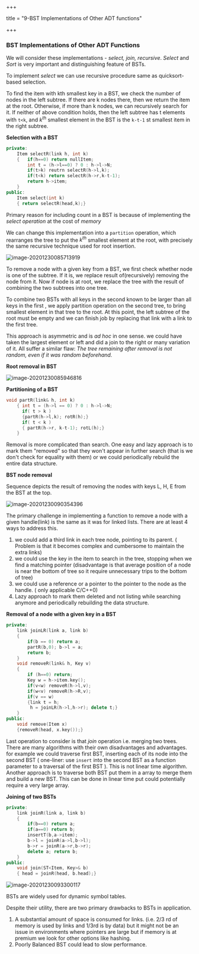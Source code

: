 +++

title = "9-BST Implementations of Other ADT functions"

+++

### BST Implementations of Other ADT Functions

We will consider these implementations - *select, join, recursive*. *Select* and *Sort* is very important and distinguishing feature of BSTs.

To implement *select* we can use recursive procedure same as quicksort-based selection.

To find the item with kth smallest key in a BST, we check the number of nodes in the left subtree. If there are k nodes there, then we return the item at the root. Otherwise, if more than k nodes, we can recursively search for it. If neither of above condition holds, then the left subtree has t elements with `t<k`, and $k^{th}$ smallest element in the BST is the `k-t-1` st smallest item in the right subtree.

**Selection with a BST**

````c++
private:
	Item selectR(link h, int k)
    {	if(h==0) return nullItem;
    	int t = (h->l==0) ? 0 : h->l->N;
    	if(t>k) reutrn selectR(h->l,k);
    	if(t<k) return selectR(h->r,k-t-1);
    	return h->item;
    }
public:
	Item select(int k)
    { return selectR(head,k);}
````

Primary reason for including count in a BST is because of implementing the *select operation* at the cost of *memory*

We can change this implementation into a `partition` operation, which rearranges the tree to put the $k^{th}$ smallest element at the root, with precisely the same recursive technique used for root insertion.

![image-20201230085713919](9-BST_Implementations_of_Other_ADT_functions.assets/image-20201230085713919.png)

To remove a node with a given key from a BST, we first check whether node is one of the subtree. If it is, we replace result of(recursively) removing the node from it. Now if node is at  root, we replace the tree with the result of combining the two subtrees into one tree.

To combine two BSTs with all keys in the second known to be larger than all keys in the first , we apply partition operation on the second tree, to bring smallest element in that tree to the root. At this point, the left subtree of the root must be empty and we can finish job by replacing that link with a link to the first tree.

This approach is asymmetric and is *ad hoc* in one sense. we could have taken the largest element or left and did a join to the right or many variation of it. All suffer a similar flaw: *The tree remaining after removal is not random, even if it was random beforehand.*

**Root removal in BST**

![image-20201230085946816](9-BST_Implementations_of_Other_ADT_functions.assets/image-20201230085946816.png)

**Partitioning of a BST**

````c++
void partR(link& h, int k)
	{ int t = (h->l == 0) ? 0 : h->l->N;
      if( t > k )
      {partR(h->l,k); rotR(h);}
      if( t < k )
      { partR(h->r, k-t-1); rotL(h);}
    }
````

Removal is more complicated than search. One easy and lazy approach is to mark them "removed" so that they won't appear in further search (that is we don't check for equality with them) or we could periodically rebuild the entire data structure.

**BST node removal**

Sequence depicts the result of removing the nodes with keys L, H, E from the BST at the top.

![image-20201230090354396](9-BST_Implementations_of_Other_ADT_functions.assets/image-20201230090354396.png)

The primary challenge in implementing a function to remove a node with a given handle(link) is the same as it was for linked lists. There are    at least 4 ways to address this.

1. we could add a third link in each tree node, pointing to its parent. ( Problem is that it becomes complex and cumbersome to maintain the extra links)
2. we could use the key in the item to search in the tree, stopping when we find a matching pointer (disadvantage is that average position of a node is near the bottom of tree so it require unnecessary trips to the bottom of tree)
3. we could use a reference or a pointer to the pointer to the node as the handle. ( only applicable C/C++0)
4. Lazy approach to mark them deleted and not listing while searching anymore and periodically rebuilding the data structure.

**Removal of a node with a given key in a BST**

````c++
private:
	link joinLR(link a, link b)
    {
        if(b == 0) return a;
        partR(b,0); b->l = a;
        return b;
    }
	void removeR(link& h, Key v)
    {
        if (h==0) return;
        Key w = h->item.key();
        if(v<w) removeR(h->l,v);
        if(w<v) removeR(h->R,v);
        if(v == w)
        {link t = h;
         h = joinLR(h->l,h->r); delete t;}
    }
public:
	void remove(Item x)
    {removeR(head, x.key());}
````

Last operation to consider is that *join* operation i.e. merging two trees. There are many algorithms with their own disadvantages and advantages. for example we could traverse first BST, inserting each of its node into the second BST ( one-liner: use `insert` into the second BST as a function parameter to a traversal of the first BST ). This is not linear time algorithm. Another approach is to traverse both BST put them in a array to merge them and build a new BST. This can be done in linear time put could potentially require a very large array.

**Joining of two BSTs**

````c++
private:
	link joinR(link a, link b)
    {
        if(b==0) return a;
        if(a==0) return b;
        insertT(b,a->item);
        b->l = joinR(a->l,b->l);
        b->r = joinR(a->r,b->r);
        delete a; return b;
    }
public:
	void join(ST<Item, Key>& b)
    { head = joinR(head, b.head);}
````

![image-20201230093300117](9-BST_Implementations_of_Other_ADT_functions.assets/image-20201230093300117.png)

BSTs are widely used for dynamic symbol tables.

Despite their utility, there are two primary drawbacks to BSTs in application.

1. A substantial amount of space is consumed for links. (i.e. 2/3 rd of memory is used by links and 1/3rd is by data) but it might not be an issue in environments where pointers are large but if memory is at premium we look for other options like hashing.
2. Poorly Balanced BST could lead to slow performance.

